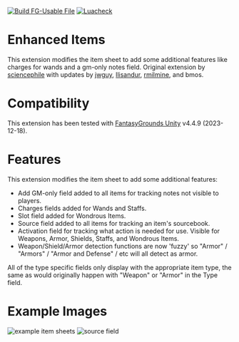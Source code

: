 [![Build FG-Usable File](https://github.com/FG-Unofficial-Developers-Guild/FG-PFRPG-Enhanced-Items/actions/workflows/create-ext.yml/badge.svg)](https://github.com/FG-Unofficial-Developers-Guild/FG-PFRPG-Enhanced-Items/actions/workflows/create-ext.yml) [![Luacheck](https://github.com/FG-Unofficial-Developers-Guild/FG-PFRPG-Enhanced-Items/actions/workflows/luacheck.yml/badge.svg)](https://github.com/FG-Unofficial-Developers-Guild/FG-PFRPG-Enhanced-Items/actions/workflows/luacheck.yml)

# Enhanced Items
This extension modifies the item sheet to add some additional features like charges for wands and a gm-only notes field.
Original extension by [sciencephile](https://www.fantasygrounds.com/forums/member.php?23086-sciencephile) with updates by [jwguy](https://www.fantasygrounds.com/forums/member.php?26033-Jwguy), [llisandur](https://www.fantasygrounds.com/forums/member.php?61628-Llisandur), [rmilmine](https://www.fantasygrounds.com/forums/member.php?215591-rmilmine), and bmos.

# Compatibility
This extension has been tested with [FantasyGrounds Unity](https://www.fantasygrounds.com/home/FantasyGroundsUnity.php) v4.4.9 (2023-12-18).

# Features
This extension modifies the item sheet to add some additional features:

* Add GM-only field added to all items for tracking notes not visible to players.
* Charges fields added for Wands and Staffs.
* Slot field added for Wondrous Items.
* Source field added to all items for tracking an item's sourcebook.
* Activation field for tracking what action is needed for use. Visible for Weapons, Armor, Shields, Staffs, and Wondrous Items.
* Weapon/Shield/Armor detection functions are now 'fuzzy' so "Armor" / "Armors" / "Armor and Defense" / etc will all detect as armor.

All of the type specific fields only display with the appropriate item type, the same as would originally happen with "Weapon" or "Armor" in the Type field.

# Example Images
![example item sheets](https://user-images.githubusercontent.com/1916835/123555247-872b8b00-d752-11eb-95f0-db22c24091c2.jpg)
![source field](https://user-images.githubusercontent.com/1916835/123555249-898de500-d752-11eb-8edc-de8c7e0e15d9.jpg)

